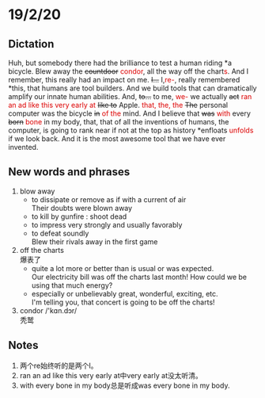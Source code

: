 # 19/2/20
## Dictation
  Huh, but somebody there had the brilliance to test a human riding \*a bicycle. Blew away the ~~countdoor~~ <font color="#dd0000">condor</font>, all the way off the chart<font color="#dd0000">s</font>. And I remember, this really had an impact on me. ~~I…~~ I,<font color="#dd0000">re-</font>, really remembered \*this, that humans are tool builders. And we build tools that can dramatically amplify our innate human abilities. And, ~~to…~~ to me, <font color="#dd0000">we-</font> we actually ~~act~~ <font color="#dd0000">ran an ad like this very early at</font> ~~like to~~ Apple. <font color="#dd0000">that, the, the</font> ~~The~~ personal computer was the bicycle ~~in~~ <font color="#dd0000">of the</font> mind. And I believe that ~~was~~  <font color="#dd0000">with</font> every ~~born~~ <font color="#dd0000">bone</font> in my body, that, that of all the inventions of humans, the computer, is going to rank near if not at the top as history \*enfloats <font color="#dd0000">unfolds</font> if we look back. And it is the most awesome tool that we have ever invented.  
## New words and phrases
1. blow away  
	* to dissipate or remove as if with a current of air  
    Their doubts were blown away
	* to kill by gunfire : shoot dead
	* to impress very strongly and usually favorably
	* to defeat soundly  
    Blew their rivals away in the first game  
2. off the charts  
爆表了  
	* quite a lot more or better than is usual or was expected.  
    Our electricity bill was off the charts last month! How could we be using that much energy?
	* especially or unbelievably great, wonderful, exciting, etc.  
    I'm telling you, that concert is going to be off the charts!  
3. condor  /'kɑn.dɔr/   
秃鹫  

## Notes  
1. 两个re始终听的是两个I。  
2. ran an ad like this very early at中very early at没太听清。  
3. with every bone in my body总是听成was every bone in my body.
  